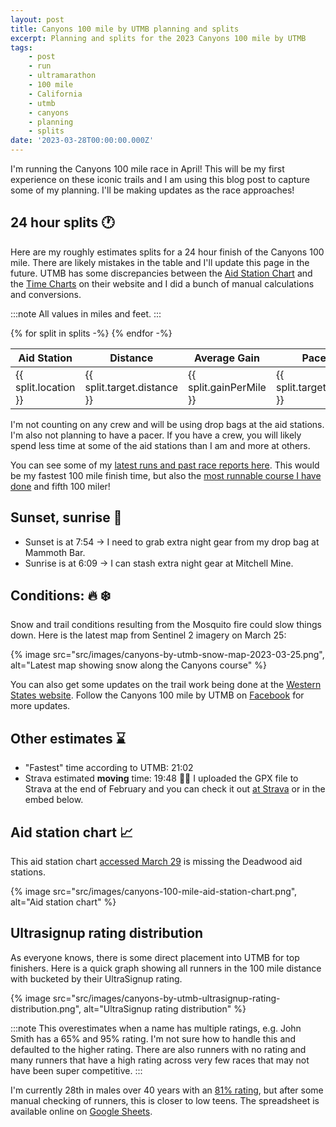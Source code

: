 ```yaml
---
layout: post
title: Canyons 100 mile by UTMB planning and splits
excerpt: Planning and splits for the 2023 Canyons 100 mile by UTMB
tags:
    - post
    - run
    - ultramarathon
    - 100 mile
    - California
    - utmb
    - canyons
    - planning
    - splits
date: '2023-03-28T00:00:00.000Z'
---
```


I'm running the Canyons 100 mile race in April! This will be my first experience on these iconic trails and I am using this blog post to capture some of my planning. I'll be making updates as the race approaches!

## 24 hour splits :clock1:

Here are my roughly estimates splits for a 24 hour finish of the Canyons 100 mile. There are likely mistakes in the table and I'll update this page in the future. UTMB has some discrepancies between the [Aid Station Chart](https://res.cloudinary.com/utmb-world/image/upload/v1678114879/canyons/PDFs/2023_Canyons_Endurance_Runs_by_UTMB_100_mile_Aid_Station_Elevation_Chart_b4e00198ec.pdf.pdf) and the [Time Charts](https://canyons.utmb.world/races/100M) on their website and I did a bunch of manual calculations and conversions.

:::note
All values in miles and feet.
:::

<div class="mb-6">
    <table class="w-full">
    <thead>
    <tr class="font-bold bg-gray-800 text-xl border-b-2 mb-2">
    <th>Aid Station</th>
    <th>Distance</th>
    <th>Average Gain</th>
    <th>Pace</th>
    <th>Aid</th>
    <th>Clock</th>
    </tr>
    </thead>
    <tbody>
    {% for split in splits -%}
    <tr class="even:bg-gray-800 border-b-2 border-gray-900 py-4 px-2">
        <td>{{ split.location }}</td>
        <td>{{ split.target.distance }}</td>
        <td>{{ split.gainPerMile }}</td>
        <td>{{ split.target.pace }}</td>
        <td>{{ split.target.aid }}</td>
        <td>{{ split.target.time }}</td>
    </tr>
    {% endfor -%}
    </tbody>
    </table>
</div>

I'm not counting on any crew and will be using drop bags at the aid stations. I'm also not planning to have a pacer. If you have a crew, you will likely spend less time at some of the aid stations than I am and more at others.

You can see some of my [latest runs and past race reports here](/run/#recent-activities). This would be my fastest 100 mile finish time, but also the [most runnable course I have done](https://ultrasignup.com/results_participant.aspx?fname=Justin&lname=Poehnelt#) and fifth 100 miler!

## Sunset, sunrise :sunrise:

- Sunset is at 7:54 -> I need to grab extra night gear from my drop bag at Mammoth Bar.
- Sunrise is at 6:09 -> I can stash extra night gear at Mitchell Mine.

## Conditions: :fire: :snowflake:

Snow and trail conditions resulting from the Mosquito fire could slow things down. Here is the latest map from Sentinel 2 imagery on March 25:

{% image src="src/images/canyons-by-utmb-snow-map-2023-03-25.png", alt="Latest map showing snow along the Canyons course" %}

You can also get some updates on the trail work being done at the [Western States website](https://www.wser.org/2023/03/25/update-mosquito-fire-trail-restoration/). Follow the Canyons 100 mile by UTMB on [Facebook](https://www.facebook.com/runcanyons/) for more updates.

## Other estimates :hourglass:

- "Fastest" time according to UTMB: 21:02
- Strava estimated **moving** time: 19:48 :man_shrugging: I uploaded the GPX file to Strava at the end of February and you can check it out [at Strava](https://www.strava.com/routes/3065772647029620938) or in the embed below.

<div class="max-w-lg m-auto mb-4"><div class="strava-embed-placeholder" data-embed-type="route" data-embed-id="3065772647029620938" data-full-width="true"></div><script src="https://strava-embeds.com/embed.js"></script></div>

## Aid station chart :chart_with_upwards_trend:

This aid station chart [accessed March 29](https://res.cloudinary.com/utmb-world/image/upload/v1678114879/canyons/PDFs/2023_Canyons_Endurance_Runs_by_UTMB_100_mile_Aid_Station_Elevation_Chart_b4e00198ec.pdf.pdf) is missing the Deadwood aid stations.

{% image src="src/images/canyons-100-mile-aid-station-chart.png", alt="Aid station chart" %}

## Ultrasignup rating distribution

As everyone knows, there is some direct placement into UTMB for top finishers. Here is a quick graph showing all runners in the 100 mile distance with bucketed by their UltraSignup rating.

{% image src="src/images/canyons-by-utmb-ultrasignup-rating-distribution.png", alt="UltraSignup rating distribution" %}

:::note
This overestimates when a name has multiple ratings, e.g. John Smith has a 65% and 95% rating. I'm not sure how to handle this and defaulted to the higher rating. There are also runners with no rating and many runners that have a high rating across very few races that may not have been super competitive.
:::

I'm currently 28th in males over 40 years with an [81% rating](https://ultrasignup.com/results_participant.aspx?fname=Justin&lname=Poehnelt), but after some manual checking of runners, this is closer to low teens. The spreadsheet is available online on [Google Sheets](https://docs.google.com/spreadsheets/d/10tMi06_DF0OZ39VeD3vrhUGx0R8tBfD7D9AZ7-qtESA/edit?usp=sharing).
